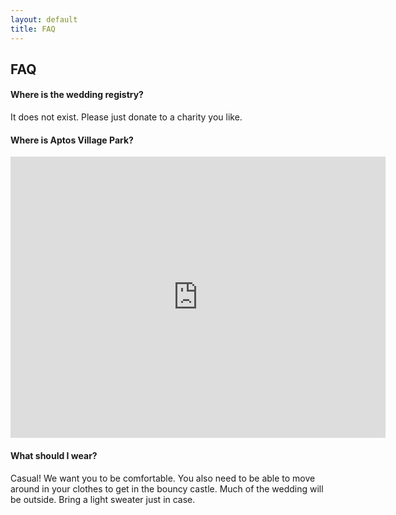 ```yaml
---
layout: default
title: FAQ
---
```

## FAQ

#### Where is the wedding registry?

It does not exist. Please just donate to a charity you like.

#### Where is Aptos Village Park?
<iframe src="https://www.google.com/maps/embed?pb=!1m18!1m12!1m3!1d3187.3509381035974!2d-121.90575468482348!3d36.977555579912355!2m3!1f0!2f0!3f0!3m2!1i1024!2i768!4f13.1!3m3!1m2!1s0x808e15d793ff0dc5%3A0x4e1538e19b6cb9f2!2sAptos%20Village%20County%20Park!5e0!3m2!1sen!2sus!4v1575692358928!5m2!1sen!2sus" width="600" height="450" frameborder="0" style="border:0;" allowfullscreen=""></iframe>

#### What should I wear?
Casual! We want you to be comfortable. You also need to be able to move around in your clothes to get in the bouncy castle.
Much of the wedding will be outside. Bring a light sweater just in case.
